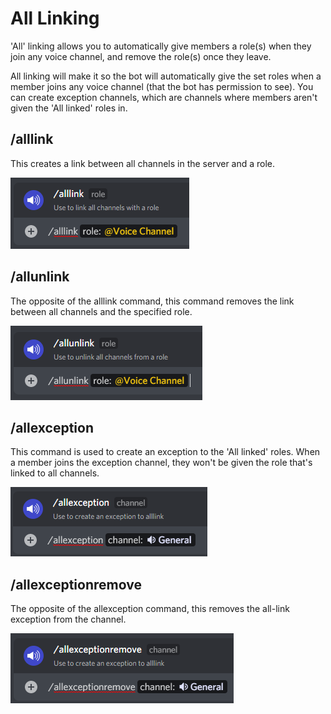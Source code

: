 # All Linking

'All' linking allows you to automatically give members a role(s) when they join any voice channel, and remove the role(s) once they leave.&#x20;

All linking will make it so the bot will automatically give the set roles when a member joins any voice channel (that the bot has permission to see). You can create exception channels, which are channels where members aren't given the 'All linked' roles in.

## /alllink

This creates a link between all channels in the server and a role.

![alllink command](<../../.gitbook/assets/image (33).png>)

## /allunlink

The opposite of the alllink command, this command removes the link between all channels and the specified role.

![allunlink command](<../../.gitbook/assets/image (18).png>)

## /allexception

This command is used to create an exception to the 'All linked' roles. When a member joins the exception channel, they won't be given the role that's linked to all channels.

![allexception command](<../../.gitbook/assets/image (9).png>)

## /allexceptionremove

The opposite of the allexception command, this removes the all-link exception from the channel.&#x20;

![](<../../.gitbook/assets/image (22).png>)
